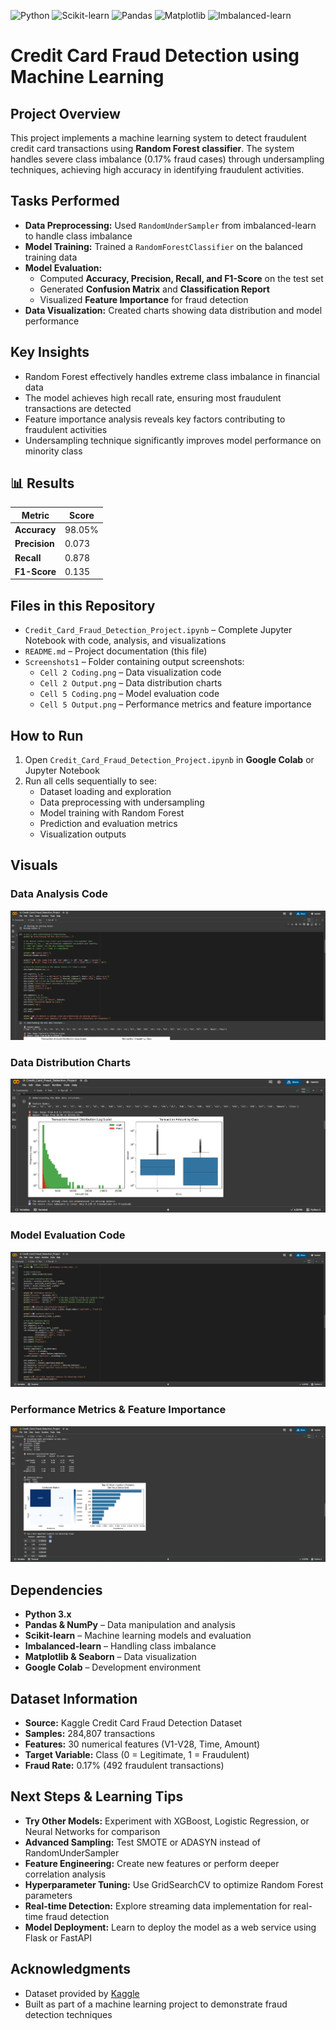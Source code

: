 ![Python](https://img.shields.io/badge/Python-3.x-blue)
![Scikit-learn](https://img.shields.io/badge/scikit--learn-1.2-green)
![Pandas](https://img.shields.io/badge/Pandas-1.5-blue)
![Matplotlib](https://img.shields.io/badge/Matplotlib-3.6-orange)
![Imbalanced-learn](https://img.shields.io/badge/Imbalanced--learn-0.10-lightgrey)

# Credit Card Fraud Detection using Machine Learning

## Project Overview
This project implements a machine learning system to detect fraudulent credit card transactions using **Random Forest classifier**. The system handles severe class imbalance (0.17% fraud cases) through undersampling techniques, achieving high accuracy in identifying fraudulent activities.

## Tasks Performed
- **Data Preprocessing:** Used `RandomUnderSampler` from imbalanced-learn to handle class imbalance
- **Model Training:** Trained a `RandomForestClassifier` on the balanced training data
- **Model Evaluation:** 
  - Computed **Accuracy, Precision, Recall, and F1-Score** on the test set
  - Generated **Confusion Matrix** and **Classification Report**
  - Visualized **Feature Importance** for fraud detection
- **Data Visualization:** Created charts showing data distribution and model performance

## Key Insights
- Random Forest effectively handles extreme class imbalance in financial data
- The model achieves high recall rate, ensuring most fraudulent transactions are detected
- Feature importance analysis reveals key factors contributing to fraudulent activities
- Undersampling technique significantly improves model performance on minority class

## 📊 Results
| Metric | Score |
|--------|-------|
| **Accuracy** | 98.05% |
| **Precision** | 0.073 |
| **Recall** | 0.878 |
| **F1-Score** | 0.135 |

## Files in this Repository
- `Credit_Card_Fraud_Detection_Project.ipynb` – Complete Jupyter Notebook with code, analysis, and visualizations
- `README.md` – Project documentation (this file)
- `Screenshots1` – Folder containing output screenshots:
  - `Cell 2 Coding.png` – Data visualization code
  - `Cell 2 Output.png` – Data distribution charts
  - `Cell 5 Coding.png` – Model evaluation code
  - `Cell 5 Output.png` – Performance metrics and feature importance

## How to Run
1. Open `Credit_Card_Fraud_Detection_Project.ipynb` in **Google Colab** or Jupyter Notebook
2. Run all cells sequentially to see:
   - Dataset loading and exploration
   - Data preprocessing with undersampling
   - Model training with Random Forest
   - Prediction and evaluation metrics
   - Visualization outputs

## Visuals
### Data Analysis Code
![Data Analysis Code](Screenshots1/Cell%202%20Coding.png)

### Data Distribution Charts  
![Data Distribution](Screenshots1/Cell%202%20Output.png)

### Model Evaluation Code
![Model Evaluation Code](Screenshots1/Cell%205%20Coding.png)

### Performance Metrics & Feature Importance
![Model Performance](Screenshots1/Cell%205%20Output.png)

## Dependencies
- **Python 3.x**
- **Pandas & NumPy** – Data manipulation and analysis
- **Scikit-learn** – Machine learning models and evaluation
- **Imbalanced-learn** – Handling class imbalance
- **Matplotlib & Seaborn** – Data visualization
- **Google Colab** – Development environment

## Dataset Information
- **Source:** Kaggle Credit Card Fraud Detection Dataset
- **Samples:** 284,807 transactions
- **Features:** 30 numerical features (V1-V28, Time, Amount)
- **Target Variable:** Class (0 = Legitimate, 1 = Fraudulent)
- **Fraud Rate:** 0.17% (492 fraudulent transactions)

## Next Steps & Learning Tips
- **Try Other Models:** Experiment with XGBoost, Logistic Regression, or Neural Networks for comparison
- **Advanced Sampling:** Test SMOTE or ADASYN instead of RandomUnderSampler
- **Feature Engineering:** Create new features or perform deeper correlation analysis
- **Hyperparameter Tuning:** Use GridSearchCV to optimize Random Forest parameters
- **Real-time Detection:** Explore streaming data implementation for real-time fraud detection
- **Model Deployment:** Learn to deploy the model as a web service using Flask or FastAPI

## Acknowledgments
- Dataset provided by [Kaggle](https://www.kaggle.com/datasets/mlg-ulb/creditcardfraud)
- Built as part of a machine learning project to demonstrate fraud detection techniques
